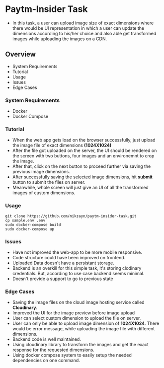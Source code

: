 # Paytm-Insider Task
- In this task, a user can upload image size of exact dimensions where there would be UI representation in which a user can update the dimensions according to his/her choice and also able get transformed images while uploading the images on a CDN.

## Overview
- System Requirements
- Tutorial
- Usage
- Issues
- Edge Cases

### System Requirements
- Docker
- Docker Compose

### Tutorial
- When the web app gets load on the browser successfully, just upload the image file of exact dimensions **(1024X1024)**
- After the file got uploaded on the server, the UI should be rendered on the screen with two buttons, four images and an environemnt to crop the image.
- After that, click on the next button to proceed further via saving the previous image dimensions.
- After successfully saving the selected image dimensions, hit **submit** button to submit the files on server.
- Meanwhile, whole screen will just give an UI of all the transformed images of custom dimensions.

### Usage
```
git clone https://github.com/nikzayn/paytm-insider-task.git
cp sample.env .env
sudo docker-compose build
sudo docker-compose up
```

### Issues
- Have not improved the web-app to be more mobile responsive.
- Code structure could have been improved on frontend.
- Uploaded Data doesn't have a persistant storage.
- Backend is an overkill for this simple task, it's storing clodinary credentials. But, according to use case backend seems minimal.
- Doesn't provide a support to go to previous state

### Edge Cases
- Saving the image files on the cloud image hosting service called **Cloudinary**.
- Improved the UI for the image preview before image upload
- User can select custom dimension to upload the file on server.
- User can only be able to upload image dimension of **1024X1024**. There would be error message, while uploading the image file with different dimensions.
- Backend code is well maintained.
- Using cloudinary library to transform the images and get the exact response for the requested dimensions.
- Using docker compose system to easily setup the needed dependencies on one command.
